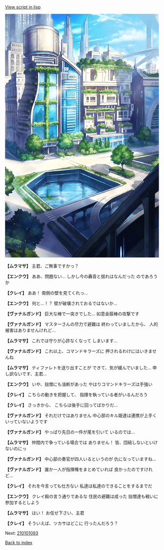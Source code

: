 [View script in lisp](../scripts/210101091.txt)

![in_city.png](../images/backgrounds/in_city.png)

**【ムラマサ】**
主君、ご無事ですかっ？

**【エンクウ】**
ああ、問題ない…
しかし今の轟音と揺れはなんだった
のであろうか

**【クレイ】**
ああ！
南側の壁を見てくれっ…

**【エンクウ】**
何と…！？
壁が破壊されておるではないか…

**【ヴァナルガンド】**
巨大な棒で一突きでした…
如意金箍棒の攻撃です

**【ヴァナルガンド】**
マスターさんの尽力で避難は
終わっていましたから、
人的被害はありませんけれど…

**【ムラマサ】**
これでは守りが心許なくなって
しまいます…

**【ヴァナルガンド】**
これ以上、コマンドキラーズに
押されるわけにはいきませんね

**【ムラマサ】**
ティファレトを送り出すことが
できて、気が緩んでいました…
申し訳ないです、主君…

**【エンクウ】**
いや、拙僧にも油断があった
やはりコマンドキラーズは手強い

**【クレイ】**
こちらの動きを把握して、
指揮を執っている者がいるんだろう

**【クレイ】**
さっきから、
こちらは後手に回ってばかりだ…

**【ヴァナルガンド】**
それだけではありません
中心部のキル姫達は連携が上手く
いっていないようです

**【ヴァナルガンド】**
やっぱり先日の一件が尾を引いて
いるのでは…

**【ムラマサ】**
仲間内で争っている場合では
ありません！
皆、団結しないといけないのにっ

**【ヴァナルガンド】**
中心部の奏官が四人いるというのが
仇になっていますね…

**【ヴァナルガンド】**
誰か一人が指揮権をまとめていれば
良かったのですけれど…

**【クレイ】**
それを今言っても仕方ない
私達は私達のできることをするまでだ

**【エンクウ】**
クレイ殿の言う通りであるな
住民の避難は成った
拙僧達も戦いに参加するとしよう

**【ムラマサ】**
はい！
お任せ下さい、主君

**【クレイ】**
そういえば、ツカサはどこに
行ったんだろう？

Next: [210101093](210101093.md)

[Back to index](index.md)
